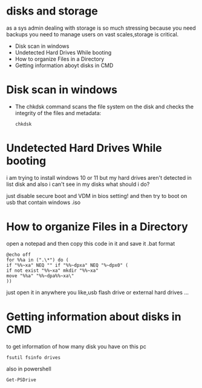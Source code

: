 # disks and storage
as a sys admin dealing with storage is so much stressing because you need backups you need to manage users on vast scales,storage is critical.


<ul>
<li>Disk scan in windows</li>
<li>Undetected Hard Drives While booting</li>
<li>How to organize Files in a Directory</li>
<li>Getting information aboyt disks in CMD </li>
</ul>

# Disk scan in windows
<ul>
<li>The chkdsk command scans the file system on the disk and checks the integrity of the files and metadata:

    chkdsk

</li>
</ul>


# Undetected Hard Drives While booting
i am trying to install windows 10 or 11 but my hard drives aren't detected in list disk and also i can't see in my disks what should i do?
<p>just disable secure boot and VDM in bios setting! and then try to boot on usb that contain windows .iso</p>

# How to organize Files in a Directory
open a notepad  and then copy this code in it and save it .bat format 

    @echo off
    for %%a in (".\*") do (
    if "%%~xa" NEQ "" if "%%~dpxa" NEQ "%~dpx0" (
    if not exist "%%~xa" mkdir "%%~xa"
    move "%%a" "%%~dpa%%~xa\"
    ))

just open it in anywhere you like,usb flash drive or external hard drives ...


# Getting information about disks in CMD
to get information of how many disk you have on this pc

    fsutil fsinfo drives

also in powershell

    Get-PSDrive

    